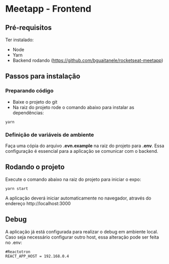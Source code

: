 # Meetapp - Frontend

## Pré-requisitos

Ter instalado:

- Node
- Yarn
- Backend rodando (https://github.com/bguaitanele/rocketseat-meetapp)

## Passos para instalação

### Preparando código

- Baixe o projeto do git
- Na raiz do projeto rode o comando abaixo para instalar as dependências:

```
yarn
```

### Definição de variáveis de ambiente

Faça uma cópia do arquivo **.evn.example** na raiz do projeto para **.env**. Essa configuração é essencial para a aplicação se comunicar com o backend.

## Rodando o projeto

Execute o comando abaixo na raiz do projeto para iniciar o expo:

```
yarn start
```

A aplicação deverá iniciar automaticamente no navegador, através do endereço http://localhost:3000

## Debug

A aplicação já está configurada para realizar o debug em ambiente local. Caso seja necessário configurar outro host, essa alteração pode ser feita no .env:

```
#Reactotron
REACT_APP_HOST = 192.168.0.4
```
